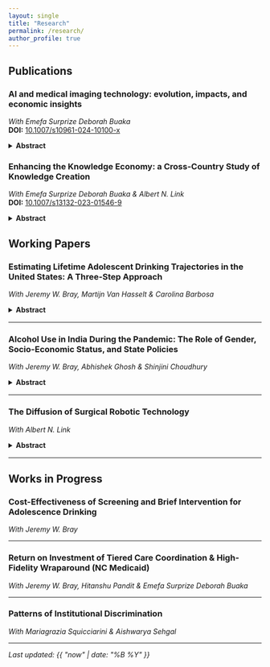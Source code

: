 ```yaml
---
layout: single
title: "Research"
permalink: /research/
author_profile: true
---
```

## Publications

### AI and medical imaging technology: evolution, impacts, and economic insights  
*With Emefa Surprize Deborah Buaka*  
**DOI:** [10.1007/s10961-024-10100-x](https://doi.org/10.1007/s10961-024-10100-x)

<details>
  <summary><strong>Abstract</strong></summary>
  <div markdown="1">
This paper examines the transformative impact of Artificial Intelligence (AI) on medical imaging technology, tracing the evolution of medical imaging from the development of X-ray technology in the 19th century, and describing AI’s integration into medical imaging beginning in the second half of the 20th century. This paper explores AI’s role in early disease detection, enhanced diagnostics, and streamlined workflows. Legal considerations are also discussed, exemplified by proposed regulations such as the EU’s Artificial Intelligence Act and the U.S. Algorithmic Accountability Act.
  </div>
</details>

### Enhancing the Knowledge Economy: a Cross-Country Study of Knowledge Creation  
*With Emefa Surprize Deborah Buaka & Albert N. Link*  
**DOI:** [10.1007/s13132-023-01546-9](https://doi.org/10.1007/s13132-023-01546-9)

<details>
  <summary><strong>Abstract</strong></summary>
  <div markdown="1">
We identify quantitatively, using cross-country data from the Global Innovation Index, a path through which R&D (research and development) operates to affect economic growth and development. The path we consider is one that relates to enhancing the knowledge economy. Specifically, we contribute to the literature through the quantification of the antecedents and consequences of newly created knowledge: R&D → creation of new knowledge → economic growth and development. And, we show statistically that the R&D → creation of new knowledge relationship is enhanced when businesses collaborate with universities. Not only is this collaborative indirect relationship new to the knowledge creation literature, but also it is based on the estimation of a model specification that has not previously been considered.
  </div>
</details>

## Working Papers

### Estimating Lifetime Adolescent Drinking Trajectories in the United States: A Three-Step Approach  
*With Jeremy W. Bray, Martijn Van Hasselt & Carolina Barbosa*

<details>
  <summary><strong>Abstract</strong></summary>
  <div markdown="1">
**Background:** Understanding drinking trajectories from adolescence to old age is crucial for assessing the long-term effects of intervention programs for adolescent drinking. This study estimates transition probabilities between alcohol consumption levels to understand the long-term drinking trajectories of adolescents in the U.S. 

**Methods:** We used Bayesian Simulation to compute transition probabilities from age 12 to 65 in the U.S. for four drinking risk levels (low, medium, high, very high), abstinence, and alcohol dependence. Estimated transition probabilities were calibrated using simulated annealing. 

**Results:** Across 16 age groups, the 1-year probability of remaining in the same state from age 12 to 65 averaged 0.84 (abstinent), 0.47 (low risk), 0.31 (medium risk), 0.33 (high risk), 0.33 (very high risk), and 0.49 (alcohol dependence). The probability of remaining abstinent decreased significantly at age 21 and then increased gradually over time. People in higher risk drinking states had a higher probability of transitioning to alcohol dependence.  

**Limitations:** This study lacks prior data on transitioning from alcohol dependence to other drinking states among adolescents, leading to potentially inaccurate transition probabilities. Additionally, while transition probabilities were estimated by sex, other factors such as race, geography, and religion were not considered, limiting the model’s generalizability.

**Conclusion:** Transition probabilities for alcohol use states are essential to understanding the progression of alcohol use over a lifetime. These transition probabilities can also be used as inputs to model the long-term impacts of intervention programs for adolescent drinking.

**Implications:** These findings provide a framework for evaluating intervention programs and guiding healthcare resource allocation to reduce adolescent alcohol consumption.
  </div>
</details>

---

### Alcohol Use in India During the Pandemic: The Role of Gender, Socio-Economic Status, and State Policies  
*With Jeremy W. Bray, Abhishek Ghosh & Shinjini Choudhury*

<details>
  <summary><strong>Abstract</strong></summary>
  <div markdown="1">
**Objectives**  
This study investigates the change in alcohol use following the COVID-19 lockdown in India, with a focus on gender differences and the influence of socioeconomic status and state policies.

**Methods**  
Data were sourced from the National Family Health Survey (NFHS-5), comprising 13 states and Union Territories, conducted in two phases: pre-lockdown (June 2019 to January 2020) and post-lockdown (October 2020 to May 2021). The NFHS-5 used a multi-stage sampling approach that was stratified by gender. The analysis included 312,101 respondents, with 128,258 surveyed pre-lockdown and 183,843 post-lockdown. Outcome variables were alcohol use and frequency of use, categorized into abstinence, less than once a week, about once a week, and almost every day.

**Results**  
Women showed a 0.15% decrease in abstinence (p = .006), with increases in drinking frequencies, particularly among rural women, those with no education (p < .001), and the poorest economic groups (p < .001). Conversely, women with higher education (p < .001) and from scheduled tribes (p < .001) increased their abstinence. Men showed a 1.64% increase in abstinence (p < .001), with significant decreases in drinking frequencies, especially in urban areas (p < .001), higher education (p = .002), and the richest groups (p < .001). Men in states with restricted sales policies saw an increase in abstinence (p < .001), while women in these states increased their drinking frequency. 

**Conclusion**  
The COVID-19 lockdown had a differential impact on alcohol use among men and women in India, highlighting the need for gender-responsive alcohol policies. 
  </div>
</details>

---

### The Diffusion of Surgical Robotic Technology  
*With Albert N. Link*

<details>
  <summary><strong>Abstract</strong></summary>
  <div markdown="1">
An understanding of the diffusion of surgical robotic technology is a contribution to the academic literature on the diffusion of new technology in itself, and also it is a precursor to effective U.S. public policies toward this burgeoning new technology. Using patent application information from filings with the U.S. Patent and Trademark Office, we characterize the diffusion of this technology in terms of a traditional S-curve model. We also hypothesize a theory of the distribution of surgical robotic technology, and we test our theory empirically. Our findings are a precursor to the promulgation of public sector performance standards for the use of the technology in open surgery.
  </div>
</details>

---

## Works in Progress

### Cost-Effectiveness of Screening and Brief Intervention for Adolescence Drinking  
*With Jeremy W. Bray*

---

### Return on Investment of Tiered Care Coordination & High-Fidelity Wraparound (NC Medicaid)  
*With Jeremy W. Bray, Hitanshu Pandit & Emefa Surprize Deborah Buaka*

---

### Patterns of Institutional Discrimination  
*With Mariagrazia Squicciarini & Aishwarya Sehgal*

---

*Last updated: {{ "now" | date: "%B %Y" }}*

<style>
  details summary { cursor: pointer; }
  details { margin: 0.4rem 0 1rem; }
  .btn-group button { padding: 0.35rem 0.6rem; margin-right: 0.4rem; }
</style>
<script>
  (function(){
    const expandBtn = document.getElementById('expand');
    const collapseBtn = document.getElementById('collapse');
    const all = () => Array.from(document.querySelectorAll('details'));
    expandBtn?.addEventListener('click', () => all().forEach(d => d.open = true));
    collapseBtn?.addEventListener('click', () => all().forEach(d => d.open = false));
  })();
</script>
